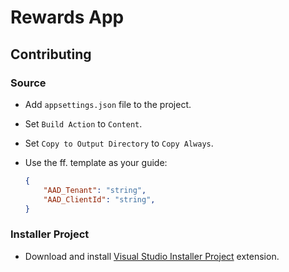 # Rewards App

## Contributing

### Source
* Add `appsettings.json` file to the project.
* Set `Build Action` to `Content`.
* Set `Copy to Output Directory` to `Copy Always`.
* Use the ff. template as your guide:
  
    ```json
    {
        "AAD_Tenant": "string",
        "AAD_ClientId": "string",
    }
    ```

### Installer Project
* Download and install [Visual Studio Installer Project](https://marketplace.visualstudio.com/items?itemName=VisualStudioClient.MicrosoftVisualStudio2017InstallerProjects) extension.